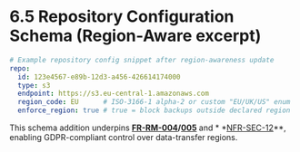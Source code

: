 # 6.5 Repository Configuration Schema (Region-Aware excerpt)

```yaml
# Example repository config snippet after region-awareness update
repo:
  id: 123e4567-e89b-12d3-a456-426614174000
  type: s3
  endpoint: https://s3.eu-central-1.amazonaws.com
  region_code: EU      # ISO-3166-1 alpha-2 or custom "EU/UK/US" enum
  enforce_region: true # true = block backups outside declared region
```

This schema addition underpins **[FR-RM-004](3-1-1-Repository-Management.md#frRm004)/[005](3-1-1-Repository-Management.md#frRm005)** and *
*[NFR-SEC-12](3-4-6-Security-Compliance.md#nfrSec12)**, enabling GDPR-compliant control over data-transfer regions.